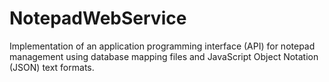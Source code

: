 # NotepadWebService
Implementation of an application programming interface (API) for notepad management using database mapping files and JavaScript Object Notation (JSON) text formats.
